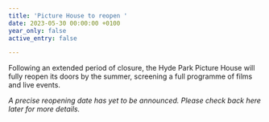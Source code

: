 ```yaml
---
title: 'Picture House to reopen '
date: 2023-05-30 00:00:00 +0100
year_only: false
active_entry: false

---
```

Following an extended period of closure, the Hyde Park Picture House will fully reopen its doors by the summer, screening a full programme of films and live events.

_A precise reopening date has yet to be announced. Please check back here later for more details._